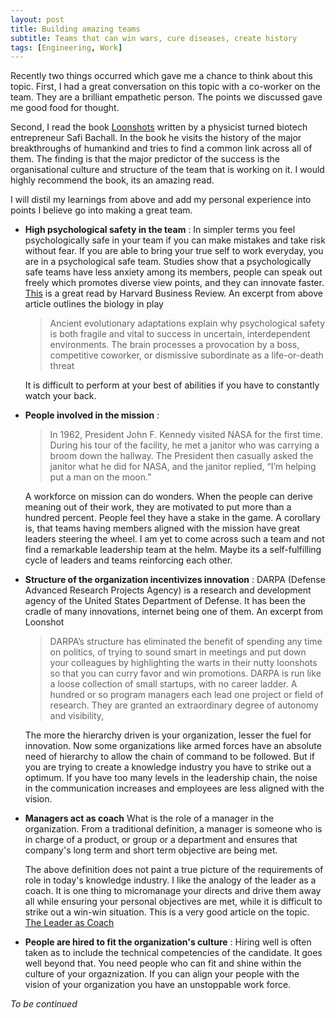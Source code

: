 ```yaml
---
layout: post
title: Building amazing teams
subtitle: Teams that can win wars, cure diseases, create history
tags: [Engineering, Work]
---
```

Recently two things occurred which gave me a chance to think about this topic. First, I had a great conversation on this topic with a co-worker on the team. They are a brilliant empathetic person. The points we discussed gave me good food for thought.

Second, I read the book [Loonshots](https://www.goodreads.com/book/show/39863447-loonshots) written by a physicist turned biotech entrepreneur Safi Bachall. In the book he visits the history of the major breakthroughs of humankind and tries to find a common link across all of them. The finding is that the major predictor of the success is the organisational culture and structure of the team that is working on it. I would highly recommend the book, its an amazing read.

I will distil my learnings from above and add my personal experience into points I believe go into making a great team.

- **High psychological safety in the team** :
  In simpler terms you feel psychologically safe in your team if you can make mistakes and take risk without fear. If you are able to bring your true self to work everyday, you are in a psychological safe team. Studies show that a psychologically safe teams have less anxiety among its members, people can speak out freely which promotes diverse view points, and they can innovate faster.
  [This](https://hbr.org/2017/08/high-performing-teams-need-psychological-safety-heres-how-to-create-it) is a great read by Harvard Business Review.
  An excerpt from above article outlines the biology in play
  >Ancient evolutionary adaptations explain why psychological safety is both fragile and vital to success in uncertain, interdependent environments. The brain processes a provocation by a boss, competitive coworker, or dismissive subordinate as a life-or-death threat

  It is difficult to perform at your best of abilities if you have to constantly watch your back.

- **People involved in the mission** :  
  > In 1962, President John F. Kennedy visited NASA for the first time. During his tour of the facility, he met a janitor who was carrying a broom down the hallway. The President then casually asked the janitor what he did for NASA, and the janitor replied, “I’m helping put a man on the moon.”

  A workforce on mission can do wonders. When the people can derive meaning out of their work, they are motivated to put more than a hundred percent. People feel they have a stake in the game.
  A corollary is, that teams having members aligned with the mission have great leaders steering the wheel. I am yet to come across such a team and not find a remarkable leadership team at the helm. Maybe its a self-fulfilling cycle of leaders and teams reinforcing each other.

- **Structure of the organization incentivizes innovation** :
  DARPA (Defense Advanced Research Projects Agency) is a research and development agency of the United States Department of Defense. It has been the cradle of many innovations, internet being one of them. An excerpt from Loonshot
  >DARPA’s structure has eliminated the benefit of spending any time on politics, of trying to sound smart in meetings and put down your colleagues by highlighting the warts in their nutty loonshots so that you can curry favor and win promotions.
  DARPA is run like a loose collection of small startups, with no career ladder. A hundred or so program managers each lead one project or field of research. They are granted an extraordinary degree of autonomy and visibility,

  The more the hierarchy driven is your organization, lesser the fuel for innovation. Now some organizations like armed forces have an absolute need of hierarchy to allow the chain of command to be followed. But if you are trying to create a knowledge industry you have to strike out a optimum. If you have too many levels in the leadership chain, the noise in the communication increases and employees are less aligned with the vision.

- **Managers act as coach**
  What is the role of a manager in the organization. From a traditional definition, a manager is someone who is  in charge of a product, or group or a department and ensures that company's long term and short term objective are being met.

  The above definition does not paint a true picture of the requirements of role in today's knowledge industry. I like the analogy of the leader as a coach. It is one thing to micromanage your directs and drive them away all while ensuring your personal objectives are met, while it is difficult to strike out a win-win situation.
  This is a very good article on the topic. [The Leader as Coach](https://hbr.org/2019/11/the-leader-as-coach)

- **People are hired to fit the organization's culture** :
  Hiring well is often taken as to include the technical competencies of the candidate. It goes well beyond that. You need people who can fit and shine within the culture of your orgaznization. If you can align your people with the vision of your organization you have an unstoppable work force.

*To be continued*

